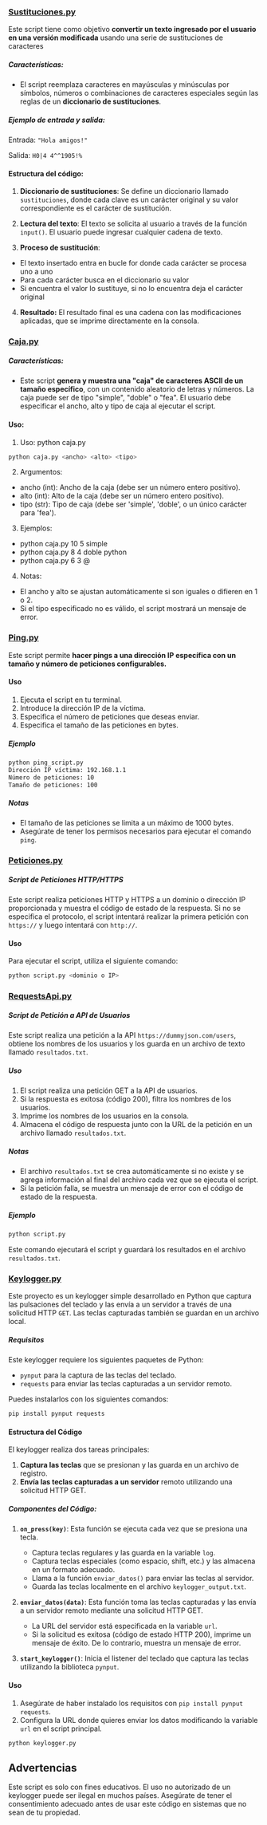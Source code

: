 
### [Sustituciones.py](https://github.com/JCreiv/Python_exercises/blob/master/Sustituciones.py)

Este script tiene como objetivo **convertir un texto ingresado por el usuario en una versión modificada** usando una serie de sustituciones de caracteres 


##### Características:

- El script reemplaza caracteres en mayúsculas y minúsculas por símbolos, números o combinaciones de caracteres especiales según las reglas de un **diccionario de sustituciones**.

##### Ejemplo de entrada y salida:

Entrada:
`"Hola amigos!"`

Salida:
``H0|4 4^^1905!%``
#### Estructura del código:

1. **Diccionario de sustituciones**: Se define un diccionario llamado `sustituciones`, donde cada clave es un carácter original y su valor correspondiente es el carácter de sustitución.

2. **Lectura del texto**: El texto se solicita al usuario a través de la función `input()`. El usuario puede ingresar cualquier cadena de texto.
3. **Proceso de sustitución**:
- El texto insertado entra en bucle for donde cada carácter se procesa uno a uno
- Para cada carácter busca en el diccionario su valor
- Si encuentra el valor lo sustituye, si no lo encuentra deja el carácter original
4. **Resultado:** El resultado final es una cadena con las modificaciones aplicadas, que se imprime directamente en la consola.


### [Caja.py](https://github.com/JCreiv/Python_exercises/blob/master/Caja.py)


##### Características:

- Este script **genera y muestra una "caja" de caracteres ASCII de un tamaño específico**, con un contenido aleatorio de letras y números. La caja puede ser de tipo "simple", "doble" o "fea". El usuario debe especificar el ancho, alto y tipo de caja al ejecutar el script.

#### Uso:

1. Uso: python caja.py 
```bash
python caja.py <ancho> <alto> <tipo>
```

2. Argumentos: 
- ancho (int): Ancho de la caja (debe ser un número entero positivo). 
- alto (int): Alto de la caja (debe ser un número entero positivo). 
- tipo (str): Tipo de caja (debe ser 'simple', 'doble', o un único carácter para 'fea'). 
3. Ejemplos: 
- python caja.py 10 5 simple  
- python caja.py 8 4 doble python 
- python caja.py 6 3 @ 
4. Notas: 
- El ancho y alto se ajustan automáticamente si son iguales o difieren en 1 o 2. 
- Si el tipo especificado no es válido, el script mostrará un mensaje de error. 

### [Ping.py](https://github.com/JCreiv/Python_exercises/blob/master/Ping.py)

Este script permite **hacer pings a una dirección IP específica con un tamaño y número de peticiones configurables.**

#### Uso 
1. Ejecuta el script en tu terminal. 
2. Introduce la dirección IP de la víctima. 
3. Especifica el número de peticiones que deseas enviar. 
4. Especifica el tamaño de las peticiones en bytes.

##### Ejemplo


```bash
python ping_script.py 
Dirección IP víctima: 192.168.1.1 
Número de peticiones: 10 
Tamaño de peticiones: 100
```

##### Notas 
- El tamaño de las peticiones se limita a un máximo de 1000 bytes. 
- Asegúrate de tener los permisos necesarios para ejecutar el comando `ping`.


### [Peticiones.py](https://github.com/JCreiv/Python_exercises/blob/master/Peticiones.py)

##### Script de Peticiones HTTP/HTTPS

Este script realiza peticiones HTTP y HTTPS a un dominio o dirección IP proporcionada y muestra el código de estado de la respuesta. Si no se especifica el protocolo, el script intentará realizar la primera petición con `https://` y luego intentará con `http://`.

#### Uso

Para ejecutar el script, utiliza el siguiente comando:

```bash
python script.py <dominio o IP>
```

### [RequestsApi.py](https://github.com/JCreiv/Python_exercises/blob/master/RequestsApi.py)

##### Script de Petición a API de Usuarios

Este script realiza una petición a la API `https://dummyjson.com/users`, obtiene los nombres de los usuarios y los guarda en un archivo de texto llamado `resultados.txt`.

##### Uso

1. El script realiza una petición GET a la API de usuarios.
2. Si la respuesta es exitosa (código 200), filtra los nombres de los usuarios.
3. Imprime los nombres de los usuarios en la consola.
4. Almacena el código de respuesta junto con la URL de la petición en un archivo llamado `resultados.txt`.

##### Notas

- El archivo `resultados.txt` se crea automáticamente si no existe y se agrega información al final del archivo cada vez que se ejecuta el script.
- Si la petición falla, se muestra un mensaje de error con el código de estado de la respuesta.

##### Ejemplo

```bash
python script.py
```


Este comando ejecutará el script y guardará los resultados en el archivo `resultados.txt`.


### [Keylogger.py](https://github.com/JCreiv/Python_exercises/blob/master/Keylogger.py)

Este proyecto es un keylogger simple desarrollado en Python que captura las pulsaciones del teclado y las envía a un servidor a través de una solicitud HTTP `GET`. Las teclas capturadas también se guardan en un archivo local.

##### Requisitos

Este keylogger requiere los siguientes paquetes de Python:

- `pynput` para la captura de las teclas del teclado.
- `requests` para enviar las teclas capturadas a un servidor remoto.

Puedes instalarlos con los siguientes comandos:

```bash
pip install pynput requests
```

#### Estructura del Código

El keylogger realiza dos tareas principales:

1. **Captura las teclas** que se presionan y las guarda en un archivo de registro.
2. **Envía las teclas capturadas a un servidor** remoto utilizando una solicitud HTTP GET.

##### Componentes del Código:

1. **`on_press(key)`**: Esta función se ejecuta cada vez que se presiona una tecla.
    
    - Captura teclas regulares y las guarda en la variable `log`.
    - Captura teclas especiales (como espacio, shift, etc.) y las almacena en un formato adecuado.
    - Llama a la función `enviar_datos()` para enviar las teclas al servidor.
    - Guarda las teclas localmente en el archivo `keylogger_output.txt`.
2. **`enviar_datos(data)`**: Esta función toma las teclas capturadas y las envía a un servidor remoto mediante una solicitud HTTP GET.
    
    - La URL del servidor está especificada en la variable `url`.
    - Si la solicitud es exitosa (código de estado HTTP 200), imprime un mensaje de éxito. De lo contrario, muestra un mensaje de error.
3. **`start_keylogger()`**: Inicia el listener del teclado que captura las teclas utilizando la biblioteca `pynput`.
    

#### Uso

1. Asegúrate de haber instalado los requisitos con `pip install pynput requests`.
2. Configura la URL donde quieres enviar los datos modificando la variable `url` en el script principal.

```bash
python keylogger.py
```


## Advertencias

Este script es solo con fines educativos. El uso no autorizado de un keylogger puede ser ilegal en muchos países. Asegúrate de tener el consentimiento adecuado antes de usar este código en sistemas que no sean de tu propiedad.
